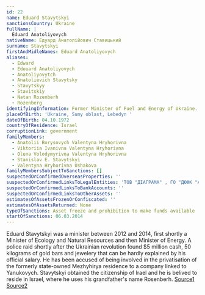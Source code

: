 ```yaml
---
id: 22
name: Eduard Stavytskyi
sanctionsCountry: Ukraine
fullName: |
  Eduard Anatoliyovych 
nativeName: Едуард Анатолійович Ставицький
surname: Stavytskyi
firstAndMidleNames: Eduard Anatoliyovych
aliases:
  - Edward
  - Edouard Anatoliyovych
  - Anatoliyovytch
  - Anatolievich Stavytsky
  - Stavytskyy
  - Stavitskiy
  - Natan Rozenberh
  - Rozenberg
identifyingInformation: Former Minister of Fuel and Energy of Ukraine.
placeOfBirth: 'Ukraine, Sumy oblast, Lebedyn '
dateOfBirth: 04.10.1972
countryOfResidence: Israel
corruptionLink: government
familyMembers:
  - Anatolii Borysovych Valentyna Hryhorivna
  - Viktoriia Ivanivna Valentyna Hryhorivna
  - Olena Volodymyrivna Valentyna Hryhorivna
  - Stanislav E. Stavytskyi
  - Valentyna Hryhorivna Ushakova
familyMembersSubjectToSanctions: []
suspectedOrConfirmedOverseasProperties: ''
suspectedOrConfirmedLinksToLegalEntities: 'ТОВ "ДІАГРАМА" , ГО "ДЮФК "АМЕТИСТ-2001" '
suspectedOrConfirmedLinksToBankAccounts: ''
suspectedOrConfirmedLinksToOtherAssets: ''
estimatesOfAssetsFrozenOrConfiscated: ''
estimatesOfAssetsReturned: None
typeOfSanctions: Asset freeze and prohibition to make funds available
startOfSanctions: 06.03.2014
---
```

Eduard Stavytskyi was a minister between 2012 and 2014, first shortly a Minister 
of Ecology and Natural Resources and then Minister of Energy. A police raid 
shortly after the Ukrainian revolution found $5 million cash, 50 kilograms of 
gold bars and jewelery that can be hardly explained by his official salary. He 
has been accused of being involved in the privatisation of the formerly 
state-owned Mezhyhirya residence to a company linked to Yanukovych. Stavytskyi 
obtained the citizenship of Irael and he is belived to reside in Israel, where 
he uses his grandfather's name Rosenberh. 
[Source1](https://www.kyivpost.com/article/content/ukraine-politics/investigators-find-fortunes-in-homes-of-ex-ministers-341153.html) 
[Source2](https://www.opendemocracy.net/od-russia/sergii-leshchenko/ukraine-yanukovychs-family-spreads-its-tentacles)
